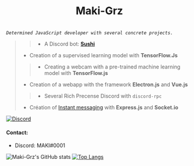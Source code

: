 # <div align="center">Maki-Grz</div>
<br/>*`Determined JavaScript developer with several concrete projects.`*

>>* A Discord bot: **[Sushi](https://discord.com/api/oauth2/authorize?client_id=691343374715977839&permissions=4294967287&scope=bot)**
>
>* Creation of a supervised learning model with **TensorFlow.Js**
>
>>* Creating a webcam with a pre-trained machine learning model with **TensorFlow.js**
>
>* Creation of a webapp with the framework **Electron.js** and **Vue.js**
>
>>* Several Rich Precense Discord with `discord-rpc`
>
>* Création of [Instant messaging](https://github.com/maki-grz/nodejs-messagerie) with **Express.js** and **Socket.io**

[![Discord](https://camo.githubusercontent.com/4c89d7d3cf8746d90bf010996b32192f4a053048f89fee353f2dee5216f4dd63/68747470733a2f2f696d672e736869656c64732e696f2f62616467652f2d4a6f696e2532306d79253230446973636f72642532307365727665722532306e6f772d3732383964613f7374796c653d666f722d7468652d6261646765266c6f676f3d646973636f7264266c6f676f436f6c6f723d7768697465)](https://discord.gg/gaBzAVZ)

#### Contact:  
- Discord: MAKI#0001

![Maki-Grz's GitHub stats](https://github-readme-stats.vercel.app/api?username=maki-grz&show_icons=true&theme=tokyonight)
[![Top Langs](https://github-readme-stats.vercel.app/api/top-langs/?username=maki-grz&exclude_repo=maki-grz,SushiWebService)](https://github.com/anuraghazra/github-readme-stats)
